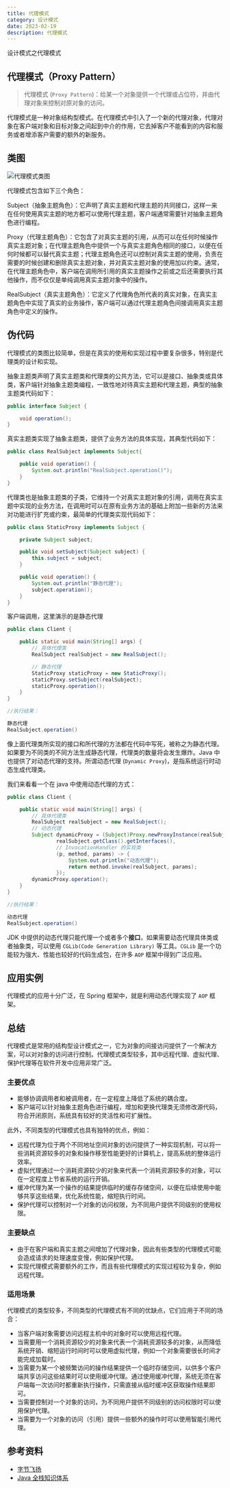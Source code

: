 ```yaml
---
title: 代理模式
category: 设计模式
date: 2023-02-19
description: 代理模式
---
```


设计模式之代理模式
<!-- more -->

## 代理模式（Proxy Pattern）

> 代理模式 (`Proxy Pattern`)：给某一个对象提供一个代理或占位符，并由代理对象来控制对原对象的访问。

代理模式是一种对象结构型模式。在代理模式中引入了一个新的代理对象，代理对象在客户端对象和目标对象之间起到中介的作用，它去掉客户不能看到的内容和服务或者增添客户需要的额外的新服务。

## 类图

![代理模式类图](https://cdn.staticaly.com/gh/AlexChen68/image-hosting@master/blog/advance/proxy_pattern.png)

代理模式包含如下三个角色：

Subject（抽象主题角色）：它声明了真实主题和代理主题的共同接口，这样一来在任何使用真实主题的地方都可以使用代理主题，客户端通常需要针对抽象主题角色进行编程。

Proxy（代理主题角色）：它包含了对真实主题的引用，从而可以在任何时候操作真实主题对象；在代理主题角色中提供一个与真实主题角色相同的接口，以便在任何时候都可以替代真实主题；代理主题角色还可以控制对真实主题的使用，负责在需要的时候创建和删除真实主题对象，并对真实主题对象的使用加以约束。通常，在代理主题角色中，客户端在调用所引用的真实主题操作之前或之后还需要执行其他操作，而不仅仅是单纯调用真实主题对象中的操作。

RealSubject（真实主题角色）：它定义了代理角色所代表的真实对象，在真实主题角色中实现了真实的业务操作，客户端可以通过代理主题角色间接调用真实主题角色中定义的操作。

## 伪代码

代理模式的类图比较简单，但是在真实的使用和实现过程中要复杂很多，特别是代理类的设计和实现。

抽象主题类声明了真实主题类和代理类的公共方法，它可以是接口、抽象类或具体类，客户端针对抽象主题类编程，一致性地对待真实主题和代理主题，典型的抽象主题类代码如下：

```java
public interface Subject {

    void operation();
}
```

真实主题类实现了抽象主题类，提供了业务方法的具体实现，其典型代码如下：

```java
public class RealSubject implements Subject{

    public void operation() {
        System.out.println("RealSubject.operation()");
    }
}
```

代理类也是抽象主题类的子类，它维持一个对真实主题对象的引用，调用在真实主题中实现的业务方法，在调用时可以在原有业务方法的基础上附加一些新的方法来对功能进行扩充或约束，最简单的代理类实现代码如下：

```java
public class StaticProxy implements Subject {

    private Subject subject;

    public void setSubject(Subject subject) {
        this.subject = subject;
    }

    public void operation() {
        System.out.println("静态代理");
        subject.operation();
    }
}
```

客户端调用，这里演示的是静态代理

```java
public class Client {

    public static void main(String[] args) {
        // 具体代理类
        RealSubject realSubject = new RealSubject();

        // 静态代理
        StaticProxy staticProxy = new StaticProxy();
        staticProxy.setSubject(realSubject);
        staticProxy.operation();
    }
}

//执行结果：

静态代理
RealSubject.operation()
```

像上面代理类所实现的接口和所代理的方法都在代码中写死，被称之为静态代理。如果要为不同类的不同方法生成静态代理，代理类的数量将会发生爆炸。Java 中也提供了对动态代理的支持。所谓动态代理 (`Dynamic Proxy`)，是指系统运行时动态生成代理类。

我们来看看一个在 java 中使用动态代理的方式：

```java
public class Client {

    public static void main(String[] args) {
        // 具体代理类
        RealSubject realSubject = new RealSubject();
        // 动态代理
        Subject dynamicProxy = (Subject)Proxy.newProxyInstance(realSubject.getClass().getClassLoader(),
                realSubject.getClass().getInterfaces(),
                // InvocationHandler 的实现类
                (p, method, params) -> {
                    System.out.println("动态代理");
                    return method.invoke(realSubject, params);
                });
        dynamicProxy.operation();
    }
}

//执行结果：

动态代理
RealSubject.operation()
```

JDK 中提供的动态代理只能代理一个或者多个**接口**，如果需要动态代理具体类或者抽象类，可以使用 `CGLib(Code Generation Library)` 等工具。`CGLib` 是一个功能较为强大、性能也较好的代码生成包，在许多 `AOP` 框架中得到广泛应用。

## 应用实例

代理模式的应用十分广泛，在 Spring 框架中，就是利用动态代理实现了 `AOP` 框架。

## 总结

代理模式是常用的结构型设计模式之一，它为对象的间接访问提供了一个解决方案，可以对对象的访问进行控制。代理模式类型较多，其中远程代理、虚拟代理、保护代理等在软件开发中应用非常广泛。

### 主要优点

- 能够协调调用者和被调用者，在一定程度上降低了系统的耦合度。
- 客户端可以针对抽象主题角色进行编程，增加和更换代理类无须修改源代码，符合开闭原则，系统具有较好的灵活性和可扩展性。

此外，不同类型的代理模式也具有独特的优点，例如：
- 远程代理为位于两个不同地址空间对象的访问提供了一种实现机制，可以将一些消耗资源较多的对象和操作移至性能更好的计算机上，提高系统的整体运行效率。
- 虚拟代理通过一个消耗资源较少的对象来代表一个消耗资源较多的对象，可以在一定程度上节省系统的运行开销。
- 缓冲代理为某一个操作的结果提供临时的缓存存储空间，以便在后续使用中能够共享这些结果，优化系统性能，缩短执行时间。
- 保护代理可以控制对一个对象的访问权限，为不同用户提供不同级别的使用权限。

### 主要缺点

- 由于在客户端和真实主题之间增加了代理对象，因此有些类型的代理模式可能会造成请求的处理速度变慢，例如保护代理。
- 实现代理模式需要额外的工作，而且有些代理模式的实现过程较为复杂，例如远程代理。

### 适用场景

代理模式的类型较多，不同类型的代理模式有不同的优缺点，它们应用于不同的场合：

- 当客户端对象需要访问远程主机中的对象时可以使用远程代理。
- 当需要用一个消耗资源较少的对象来代表一个消耗资源较多的对象，从而降低系统开销、缩短运行时间时可以使用虚拟代理，例如一个对象需要很长时间才能完成加载时。
- 当需要为某一个被频繁访问的操作结果提供一个临时存储空间，以供多个客户端共享访问这些结果时可以使用缓冲代理。通过使用缓冲代理，系统无须在客户端每一次访问时都重新执行操作，只需直接从临时缓冲区获取操作结果即可。
- 当需要控制对一个对象的访问，为不同用户提供不同级别的访问权限时可以使用保护代理。
- 当需要为一个对象的访问（引用）提供一些额外的操作时可以使用智能引用代理。

## 参考资料

- [字节飞扬](https://bytesfly.github.io/blog/#/DesignPattern/proxy-pattern)
- [Java 全栈知识体系](https://pdai.tech/md/dev-spec/pattern/14_proxy.html)